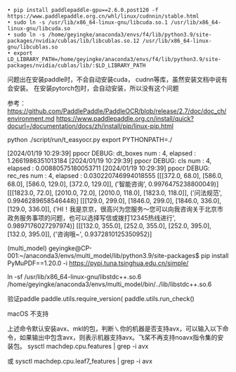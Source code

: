
    • pip install paddlepaddle-gpu==2.6.0.post120 -f https://www.paddlepaddle.org.cn/whl/linux/cudnnin/stable.html
    • sudo ln -s /usr/lib/x86_64-linux-gnu/libcuda.so.1 /usr/lib/x86_64-linux-gnu/libcuda.so
    • sudo ln -s /home/geyingke/anaconda3/envs/f4/lib/python3.9/site-packages/nvidia/cublas/lib/libcublas.so.12 /usr/lib/x86_64-linux-gnu/libcublas.so
    • export LD_LIBRARY_PATH=/home/geyingke/anaconda3/envs/f4/lib/python3.9/site-packages/nvidia/cublas/lib/:$LD_LIBRARY_PATH

问题出在安装paddle时，不会自动安装cuda， cudnn等库，虽然安装文档中说有会安装。
在安装pytorch包时，会自动安装，所以没有这个问题

参考：
https://github.com/PaddlePaddle/PaddleOCR/blob/release/2.7/doc/doc_ch/environment.md
https://www.paddlepaddle.org.cn/install/quick?docurl=/documentation/docs/zh/install/pip/linux-pip.html




python ./script/run/t_easyocr.py 
export PYTHONPATH=./

[2024/01/19 10:29:39] ppocr DEBUG: dt_boxes num : 4, elapsed : 1.2661986351013184
[2024/01/19 10:29:39] ppocr DEBUG: cls num  : 4, elapsed : 0.00880575180053711
[2024/01/19 10:29:39] ppocr DEBUG: rec_res num  : 4, elapsed : 0.030220746994018555
[[[372.0, 68.0], [586.0, 68.0], [586.0, 129.0], [372.0, 129.0]], ('智能咨询', 0.9976475238800049)]
[[[1823.0, 72.0], [2010.0, 72.0], [2010.0, 118.0], [1823.0, 118.0]], ('问法规范', 0.9946289658546448)]
[[[129.0, 299.0], [1846.0, 299.0], [1846.0, 336.0], [129.0, 336.0]], ('HI！我是京京，很高兴为您服务～您可以向我咨询关于北京市政务服务事项的问题，也可以选择写信或拨打12345热线进行', 0.9897176027297974)]
[[[132.0, 355.0], [252.0, 355.0], [252.0, 395.0], [132.0, 395.0]], ('咨询哦~', 0.9372810125350952)]


(multi_model) geyingke@CP-001:~/anaconda3/envs/multi_model/lib/python3.9/site-packages$ pip install PyMuPDF==1.20.0 -i https://pypi.tuna.tsinghua.edu.cn/simple/ 

ln -sf /usr/lib/x86_64-linux-gnu/libstdc++.so.6 /home/geyingke/anaconda3/envs/multi_model/bin/../lib/libstdc++.so.6

验证paddle
paddle.utils.require_version(  paddle.utils.run_check()


macOS 不支持

上述命令默认安装avx、mkl的包，判断㇏你的机器是否支持avx，可以输入以下命令，如果输出中包含avx，则表示机器支持avx。飞桨不再支持noavx指令集的安装包。
sysctl machdep.cpu.features | grep -i avx

或
sysctl machdep.cpu.leaf7_features | grep -i avx
